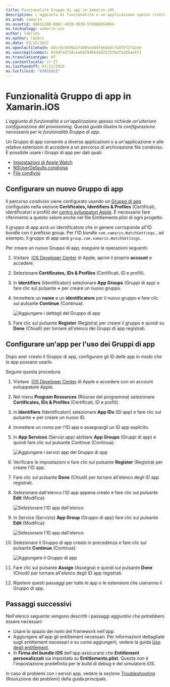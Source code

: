 ```yaml
---
title: Funzionalità Gruppo di app in Xamarin.iOS
description: L'aggiunta di funzionalità a un'applicazione spesso richiede un'ulteriore configurazione del provisioning. Questa guida illustra la configurazione necessaria per le funzionalità Gruppo di app.
ms.prod: xamarin
ms.assetid: 0A61220B-BBAC-492B-9D3B-578986E64064
ms.technology: xamarin-ios
author: lobrien
ms.author: laobri
ms.date: 03/15/2017
ms.openlocfilehash: 0dcc0c9499a1f4085e489fe6d8dcfa3fbf2fa3e0
ms.sourcegitcommit: 654df48758cea602946644d2175fbdfba59a64f3
ms.translationtype: HT
ms.contentlocale: it-IT
ms.lasthandoff: 07/11/2019
ms.locfileid: "67832412"
---
```

# <a name="app-group-capabilities-in-xamarinios"></a>Funzionalità Gruppo di app in Xamarin.iOS

_L'aggiunta di funzionalità a un'applicazione spesso richiede un'ulteriore configurazione del provisioning. Questa guida illustra la configurazione necessaria per le funzionalità Gruppo di app._

Un Gruppo di app consente a diverse applicazioni o a un'applicazione e alle relative estensioni di accedere a un percorso di archiviazione file condiviso. È possibile usare i Gruppi di app per dati quali:

*   [Impostazioni di Apple Watch](~/ios/watchos/app-fundamentals/settings.md)
*   [NSUserDefaults condivisa](~/ios/app-fundamentals/user-defaults.md)
*   [File condivisi](~/ios/watchos/app-fundamentals/parent-app.md#files)

## <a name="configure-a-new-app-group"></a>Configurare un nuovo Gruppo di app

Il percorso condiviso viene configurato usando un [Gruppo di app](https://developer.apple.com/library/content/documentation/Miscellaneous/Reference/EntitlementKeyReference/Chapters/EnablingAppSandbox.html#//apple_ref/doc/uid/TP40011195-CH4-SW19) configurato nella sezione **Certificates, Identifiers & Profiles** (Certificati, identificatori e profili) del [centro sviluppatori Apple](https://developer.apple.com/account/). È necessario fare riferimento a questo valore anche nel file Entitlements.plist di ogni progetto.

Il gruppo di app avrà un identificatore che in genere corrisponde all'ID bundle con il prefisso group. Per l'ID bundle `com.xamarin.WatchSettings` , ad esempio, il gruppo di app sarà `group.com.xamarin.WatchSettings`.

Per creare un nuovo Gruppo di app, eseguire le operazioni seguenti:

1. Visitare  [iOS Developer Center](https://developer.apple.com/account/) di Apple, aprire il proprio **account** e accedere.
2. Selezionare **Certificates, IDs & Profiles** (Certificati, ID e profili).
3. In **Identifiers** (Identificatori) selezionare **App Groups** (Gruppi di app) e fare clic sul pulsante **+** per creare un nuovo gruppo.
4. Immettere un **nome** e un **identificatore** per il nuovo gruppo e fare clic sul pulsante **Continue** (Continua): 
   
    ![Aggiungere i dettagli del Gruppo di app](app-groups-capabilities-images/image52.png)

5. Fare clic sul pulsante **Register** (Registra) per creare il gruppo e quindi su **Done** (Chiudi) per tornare all'elenco dei Gruppi di app registrati.

## <a name="configure-an-app-to-use-app-groups"></a>Configurare un'app per l'uso dei Gruppi di app

Dopo aver creato il Gruppo di app, configurare gli ID delle app in modo che le app possano usarlo.

Seguire questa procedura:

1. Visitare  [iOS Developer Center](https://developer.apple.com/account/) di Apple e accedere con un account sviluppatore Apple.
2. Nel menu **Program Resources** (Risorse del programma) selezionare **Certificates, IDs & Profiles** (Certificati, ID e profili).
3. In **Identifiers** (Identificatori) selezionare **App IDs** (ID app) e fare clic sul pulsante **+** per creare un nuovo ID.
4. Immettere un nome per l'ID app e assegnargli un ID app esplicito.
5. In **App Services** (Servizi app) abilitare **App Groups** (Gruppi di app) e quindi fare clic sul pulsante Continue (Continua):

    ![Aggiungere i servizi app del Gruppo di app](app-groups-capabilities-images/image53.png)

6. Verificare le impostazioni e fare clic sul pulsante **Register** (Registra) per creare l'ID app.
7. Fare clic sul pulsante **Done** (Chiudi) per tornare all'elenco degli ID app registrati.
8. Selezionare dall'elenco l'ID app appena creato e fare clic sul pulsante **Edit** (Modifica):

    ![Selezionare l'ID app dall'elenco](app-groups-capabilities-images/image54.png)

9. In Service (Servizio) **App Group** (Gruppo di app) fare clic sul pulsante **Edit** (Modifica):

    ![Selezionare l'ID app dall'elenco](app-groups-capabilities-images/image55.png)

10. Selezionare il Gruppo di app creato in precedenza e fare clic sul pulsante **Continue** (Continua):

    ![Aggiungere il Gruppo di app](app-groups-capabilities-images/image56.png)

11. Fare clic sul pulsante **Assign** (Assegna) e quindi sul pulsante **Done** (Chiudi) per tornare all'elenco degli ID app registrati.
12. Ripetere questi passaggi per tutte le app o le estensioni che useranno il Gruppo di app.

## <a name="next-steps"></a>Passaggi successivi
 
Nell'elenco seguente vengono descritti i passaggi aggiuntivi che potrebbero essere necessari:

* Usare lo spazio dei nomi del framework nell'app.
* Aggiungere all'app gli entitlement necessari. Per informazioni dettagliate sugli entitlement necessari e su come aggiungerli, vedere la guida [Uso degli entitlement](~/ios/deploy-test/provisioning/entitlements.md).
* In **Firma del bundle iOS** dell'app assicurarsi che **Entitlement personalizzati** sia impostato su **Entitlements.plist**. Questa _non_ è l'impostazione predefinita per le build di debug e del simulatore iOS.

In caso di problemi con i servizi app, vedere la sezione [Troubleshooting](~/ios/deploy-test/provisioning/capabilities/index.md) (Risoluzione dei problemi) della guida principale.
